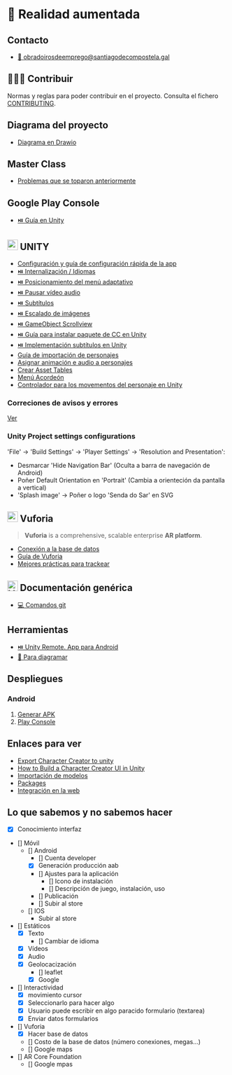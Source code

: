 # 📱 Realidad aumentada

## Contacto

- [📧 obradoirosdeemprego@santiagodecompostela.gal](obradoirosdeemprego@santiagodecompostela.gal)

## 🧑‍🤝‍🧑 Contribuir

Normas y reglas para poder contribuir en el proyecto. Consulta el fichero [CONTRIBUTING](./CONTRIBUTING.md).

## Diagrama del proyecto

- [Diagrama en Drawio]([./deploys/android.md](https://drive.google.com/file/d/1_rwJqQdyMqmlfV_UfCPRWmVZgKmLhxPP/view?usp=sharing))

## Master Class

- [Problemas que se toparon anteriormente](https://drive.google.com/drive/folders/1M34nB8200c8ZVYa6uEQhkyKCv-Jadxh7?usp=sharing)

## Google Play Console

- [⏯️ Guía en Unity](https://www.youtube.com/watch?v=UXl_C3ZnRLc)

## <img src="https://github.com/webferrol/appventurers-doc/assets/35032717/5d1edad5-8fac-4093-8752-4ca291d96b26" width="24" alt="unity"> UNITY

- [Configuración y guía de configuración rápida de la app](./unity/new-projects-guide.md)
- [⏯️ Internalización / Idiomas](./unity/internationalization.md)
- [⏯️ Posicionamiento del menú adaptativo](https://www.youtube.com/watch?v=y9cXHCTas9A&t=184s)
- [⏯️ Pausar vídeo audio](https://gamedevbeginner.com/the-right-way-to-pause-the-game-in-unity/)
- [⏯️ Subtítulos](./unity/subtitles.md)
- [⏯️ Escalado de imágenes](./unity/config-autoescalado.md)
- [⏯️ GameObject Scrollview](./unity/scrollview.md)
- [⏯️ Guía para instalar paquete de CC en Unity](https://github.com/webferrol/appventurers-doc/blob/main/unity/character-creator-configuration.md)
- [⏯️ Implementación subtítulos en Unity](https://github.com/webferrol/appventurers-doc/blob/main/unity/subtitles.md)
- [Guía de importación de personajes](./unity/characters-guide.md)
- [Asignar animación e audio a personajes](./unity/image-target-found-and-lost-events.md)
- [Crear Asset Tables](./unity/Asset-table.md)
- [Menú Acordeón](./unity/menu-accordion.md)
- [Controlador para los movementos del personaje en Unity](https://github.com/webferrol/appventurers-doc/blob/main/unity/controlador-unity-movementos.md)

### Correciones de avisos y errores

[Ver](./unity/errors.md)

### Unity Project settings configurations


'File' -> 'Build Settings' -> 'Player Settings' -> 'Resolution and Presentation':

- Desmarcar 'Hide Navigation Bar' (Oculta a barra de navegación de Android)
- Poñer Default Orientation en 'Portrait' (Cambia a orienteción da pantalla a vertical)
- 'Splash image' -> Poñer o logo 'Senda do Sar' en SVG


## <img src="https://github.com/webferrol/appventurers-doc/assets/35032717/ddd196af-9842-4560-9666-f121e69ec1d7" width="24" alt="vuforia"> Vuforia

>**Vuforia** is a comprehensive, scalable enterprise **AR platform**.

- [Conexión a la base de datos](./vuforia/connection-ddbb.md)
- [Guía de Vuforia](./vuforia/vuforia-guide.md)
- [Mejores prácticas para trackear](https://developer.vuforia.com/library/objects/best-practices-designing-and-developing-image-based-targets)

## <img src="https://github.com/webferrol/appventurers-doc/assets/35032717/507c607e-57aa-412b-ae81-bf31f9213650" width="24" alt="Ver"> Documentación genérica

- [💻 Comandos git](./other/git-commands.md)

## Herramientas
- [⏯️ Unity Remote. App para Android](https://www.youtube.com/watch?v=4pxh_eI-rG8)
- [📐 Para diagramar](https://www.drawio.com/blog/move-diagrams-net)

## Despliegues

### Android

1. [Generar APK](./deploys/android/android-apk-aab.md)
2. [Play Console](./playConsole/configuracionPlayConsole.md)

## Enlaces para ver

- [Export Character Creator to unity](https://youtu.be/tgirPjknAv4)
- [How to Build a Character Creator UI in Unity](https://www.youtube.com/watch?v=xS8tuHg0-rc)
- [Importación de modelos](https://docs.unity3d.com/Manual/models-importing.html)
- [Packages](https://docs.unity3d.com/Manual/PackagesList.html)
- [Integración en la web](https://www.youtube.com/watch?v=K52l9P19_2o)

## Lo que sabemos y no sabemos hacer

- [x] Conocimiento interfaz
- [] Móvil
    - [] Android
        - [] Cuenta developer
        - [x] Generación producción aab
        - [] Ajustes para la aplicación
            - [] Icono de instalación
            - [] Descripción de juego, instalación, uso   
        - [] Publicación
        - [] Subir al store
    - [] IOS
        - Subir al store
- [] Estáticos
    - [x] Texto
        - [] Cambiar de idioma
    - [x] Vídeos
    - [x] Audio
    - [x] Geolocacización
        - [] leaflet
        - [x] Google
- [] Interactividad
    - [x] movimiento cursor
    - [x] Seleccionarlo para hacer algo
    - [x] Usuario puede escribir en algo paracido formulario (textarea)
    - [x] Enviar datos formularios

- [] Vuforia
    - [x] Hacer base de datos
    - [] Costo de la base de datos (número conexiones, megas...)
    - [] Google maps
- [] AR Core Foundation
    - [] Google mpas
